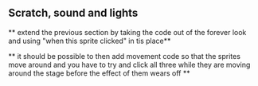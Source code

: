 ## Scratch, sound and lights

** extend the previous section by taking the code out of the forever look and  using "when this sprite clicked" in tis place**

** it should be possible to then add movement code so that the sprites move around and you have to try and click all three while they are moving around the stage before the effect of them wears off **
